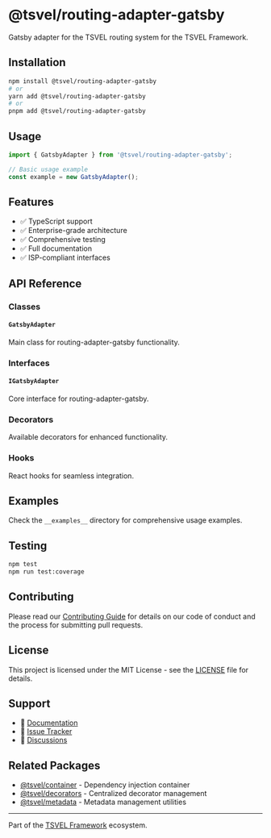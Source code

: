 # @tsvel/routing-adapter-gatsby

Gatsby adapter for the TSVEL routing system for the TSVEL Framework.

## Installation

```bash
npm install @tsvel/routing-adapter-gatsby
# or
yarn add @tsvel/routing-adapter-gatsby
# or
pnpm add @tsvel/routing-adapter-gatsby
```

## Usage

```typescript
import { GatsbyAdapter } from '@tsvel/routing-adapter-gatsby';

// Basic usage example
const example = new GatsbyAdapter();
```

## Features

- ✅ TypeScript support
- ✅ Enterprise-grade architecture
- ✅ Comprehensive testing
- ✅ Full documentation
- ✅ ISP-compliant interfaces

## API Reference

### Classes

#### `GatsbyAdapter`

Main class for routing-adapter-gatsby functionality.

### Interfaces

#### `IGatsbyAdapter`

Core interface for routing-adapter-gatsby.

### Decorators

Available decorators for enhanced functionality.

### Hooks

React hooks for seamless integration.

## Examples

Check the `__examples__` directory for comprehensive usage examples.

## Testing

```bash
npm test
npm run test:coverage
```

## Contributing

Please read our [Contributing Guide](../../.github/CONTRIBUTING.md) for details on our code of conduct and the process for submitting pull requests.

## License

This project is licensed under the MIT License - see the [LICENSE](LICENSE) file for details.

## Support

- 📖 [Documentation](https://tsvel.dev/docs/routing-adapter-gatsby)
- 🐛 [Issue Tracker](https://github.com/tsvel/tsvel/issues)
- 💬 [Discussions](https://github.com/tsvel/tsvel/discussions)

## Related Packages

- [@tsvel/container](../container) - Dependency injection container
- [@tsvel/decorators](../decorators) - Centralized decorator management
- [@tsvel/metadata](../metadata) - Metadata management utilities

---

Part of the [TSVEL Framework](https://github.com/tsvel/tsvel) ecosystem.


